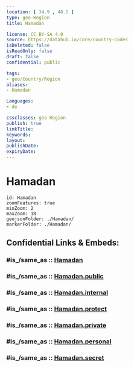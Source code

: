 ```yaml
---
location: [ 34.9 , 48.5 ] 
type: geo-Region
title: Hamadan

license: CC BY-SA 4.0
source: https://datahub.io/core/country-codes
isDeleted: false
isReadOnly: false
draft: false
confidential: public

tags:
- geo/Country/Region
aliases:
- Hamadan

Languages:
- de

cssclasses: geo-Region
publish: true
linkTitle: 
keywords: 
layout: 
publishDate: 
expiryDate: 
---
```


# Hamadan

```leaflet
id: Hamadan
zoomFeatures: true 
minZoom: 2 
maxZoom: 18
geojsonFolder: ./Hamadan/
markerFolder: ./Hamadan/
```


## Confidential Links & Embeds: 

### #is_/same_as :: [Hamadan](/_Standards/Earth/Continent/Asia/Asia~West/Iran/provinces~Iran/Hamadan.md) 

### #is_/same_as :: [Hamadan.public](/_public/Earth/Continent/Asia/Asia~West/Iran/provinces~Iran/Hamadan.public.md) 

### #is_/same_as :: [Hamadan.internal](/_internal/Earth/Continent/Asia/Asia~West/Iran/provinces~Iran/Hamadan.internal.md) 

### #is_/same_as :: [Hamadan.protect](/_protect/Earth/Continent/Asia/Asia~West/Iran/provinces~Iran/Hamadan.protect.md) 

### #is_/same_as :: [Hamadan.private](/_private/Earth/Continent/Asia/Asia~West/Iran/provinces~Iran/Hamadan.private.md) 

### #is_/same_as :: [Hamadan.personal](/_personal/Earth/Continent/Asia/Asia~West/Iran/provinces~Iran/Hamadan.personal.md) 

### #is_/same_as :: [Hamadan.secret](/_secret/Earth/Continent/Asia/Asia~West/Iran/provinces~Iran/Hamadan.secret.md)

